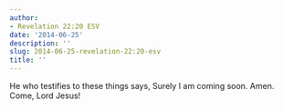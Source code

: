 ```yaml
---
author:
- Revelation 22:20 ESV
date: '2014-06-25'
description: ''
slug: 2014-06-25-revelation-22:20-esv
title: ''
---
```

He who testifies to these things says, Surely I am coming soon. Amen. Come, Lord Jesus!



